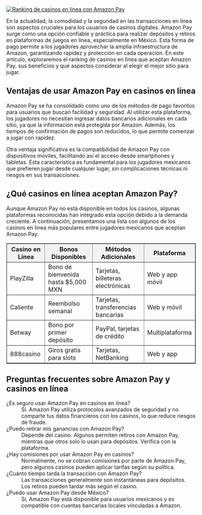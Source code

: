 [![Ranking de casinos en línea con Amazon Pay](https://123-caf.pages.dev/gitsignup.png)](https://vrmoo.ru/Bt82HjjY)

<p>En la actualidad, la comodidad y la seguridad en las transacciones en línea son aspectos cruciales para los usuarios de casinos digitales. Amazon Pay surge como una opción confiable y práctica para realizar depósitos y retiros en plataformas de juegos en línea, especialmente en México. Esta forma de pago permite a los jugadores aprovechar la amplia infraestructura de Amazon, garantizando rapidez y protección en cada operación. En este artículo, exploraremos el ranking de casinos en línea que aceptan Amazon Pay, sus beneficios y qué aspectos considerar al elegir el mejor sitio para jugar.</p>  <h2>Ventajas de usar Amazon Pay en casinos en línea</h2> <p>Amazon Pay se ha consolidado como uno de los métodos de pago favoritos para usuarios que buscan facilidad y seguridad. Al utilizar esta plataforma, los jugadores no necesitan ingresar datos bancarios adicionales en cada sitio, ya que la información está protegida por Amazon. Además, los tiempos de confirmación de pagos son reducidos, lo que permite comenzar a jugar con rapidez.</p> <p>Otra ventaja significativa es la compatibilidad de Amazon Pay con dispositivos móviles, facilitando así el acceso desde smartphones y tabletas. Esta característica es fundamental para los jugadores mexicanos que prefieren jugar desde cualquier lugar, sin complicaciones técnicas ni riesgos en sus transacciones.</p>  <h2>¿Qué casinos en línea aceptan Amazon Pay?</h2> <p>Aunque Amazon Pay no está disponible en todos los casinos, algunas plataformas reconocidas han integrado esta opción debido a la demanda creciente. A continuación, presentamos una lista con algunos de los casinos en línea más populares entre jugadores mexicanos que aceptan Amazon Pay:</p>  <table border="1" cellpadding="8" cellspacing="0" style="border-collapse: collapse; width: 100%; max-width: 700px;">   <thead>     <tr style="background-color:#f2f2f2;">       <th>Casino en Línea</th>       <th>Bonos Disponibles</th>       <th>Métodos Adicionales</th>       <th>Plataforma</th>     </tr>   </thead>   <tbody>     <tr>       <td>PlayZilla</td>       <td>Bono de bienvenida hasta $5,000 MXN</td>       <td>Tarjetas, billeteras electrónicas</td>       <td>Web y app móvil</td>     </tr>     <tr>       <td>Caliente</td>       <td>Reembolso semanal</td>       <td>Tarjetas, transferencias bancarias</td>       <td>Web y móvil</td>     </tr>     <tr>       <td>Betway</td>       <td>Bono por primer depósito</td>       <td>PayPal, tarjetas de crédito</td>       <td>Multiplataforma</td>     </tr>     <tr>       <td>888casino</td>       <td>Giros gratis para slots</td>       <td>Tarjetas, NetBanking</td>       <td>Web y app</td>     </tr>   </tbody> </table>  <h2>Preguntas frecuentes sobre Amazon Pay y casinos en línea</h2> <dl>   <dt>¿Es seguro usar Amazon Pay en casinos en línea?</dt>   <dd>Sí. Amazon Pay utiliza protocolos avanzados de seguridad y no comparte tus datos financieros con los casinos, lo que reduce riesgos de fraude.</dd>      <dt>¿Puedo retirar mis ganancias con Amazon Pay?</dt>   <dd>Depende del casino. Algunos permiten retiros con Amazon Pay, mientras que otros solo lo usan para depósitos. Verifica con la plataforma.</dd>      <dt>¿Hay comisiones por usar Amazon Pay en casinos?</dt>   <dd>Normalmente, no se cobran comisiones por parte de Amazon Pay, pero algunos casinos pueden aplicar tarifas según su política.</dd>      <dt>¿Cuánto tiempo tarda la transacción con Amazon Pay?</dt>   <dd>Las transacciones generalmente son instantáneas para depósitos. Los retiros pueden tardar más según el casino.</dd>      <dt>¿Puedo usar Amazon Pay desde México?</dt>   <dd>Sí, Amazon Pay está disponible para usuarios mexicanos y es compatible con cuentas bancarias locales vinculadas a Amazon.</dd> </dl>